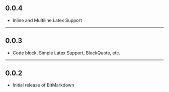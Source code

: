 
## 0.0.4

- Inline and Multiline Latex Support

---

## 0.0.3

- Code block, Simple Latex Support, BlockQuote, etc.


---

## 0.0.2

- Initial release of BitMarkdown
